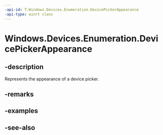 ----api-id: T:Windows.Devices.Enumeration.DevicePickerAppearance
-api-type: winrt class
---<!-- Class syntax.public class DevicePickerAppearance : Windows.Devices.Enumeration.IDevicePickerAppearance--># Windows.Devices.Enumeration.DevicePickerAppearance## -descriptionRepresents the appearance of a device picker.## -remarks## -examples## -see-also